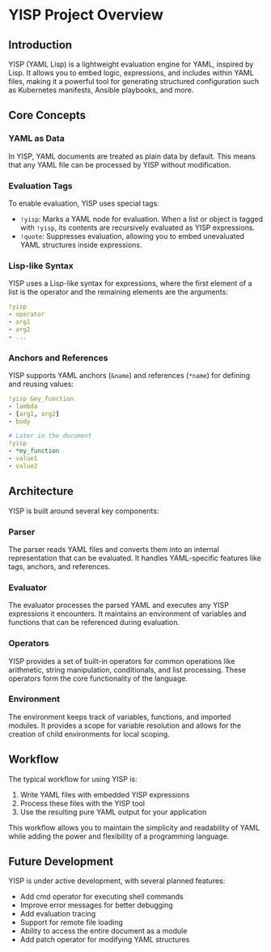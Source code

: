 # YISP Project Overview

## Introduction

YISP (YAML Lisp) is a lightweight evaluation engine for YAML, inspired by Lisp. It allows you to embed logic, expressions, and includes within YAML files, making it a powerful tool for generating structured configuration such as Kubernetes manifests, Ansible playbooks, and more.

## Core Concepts

### YAML as Data

In YISP, YAML documents are treated as plain data by default. This means that any YAML file can be processed by YISP without modification.

### Evaluation Tags

To enable evaluation, YISP uses special tags:

- `!yisp`: Marks a YAML node for evaluation. When a list or object is tagged with `!yisp`, its contents are recursively evaluated as YISP expressions.
- `!quote`: Suppresses evaluation, allowing you to embed unevaluated YAML structures inside expressions.

### Lisp-like Syntax

YISP uses a Lisp-like syntax for expressions, where the first element of a list is the operator and the remaining elements are the arguments:

```yaml
!yisp
- operator
- arg1
- arg2
- ...
```

### Anchors and References

YISP supports YAML anchors (`&name`) and references (`*name`) for defining and reusing values:

```yaml
!yisp &my_function
- lambda
- [arg1, arg2]
- body

# Later in the document
!yisp
- *my_function
- value1
- value2
```

## Architecture

YISP is built around several key components:

### Parser

The parser reads YAML files and converts them into an internal representation that can be evaluated. It handles YAML-specific features like tags, anchors, and references.

### Evaluator

The evaluator processes the parsed YAML and executes any YISP expressions it encounters. It maintains an environment of variables and functions that can be referenced during evaluation.

### Operators

YISP provides a set of built-in operators for common operations like arithmetic, string manipulation, conditionals, and list processing. These operators form the core functionality of the language.

### Environment

The environment keeps track of variables, functions, and imported modules. It provides a scope for variable resolution and allows for the creation of child environments for local scoping.

## Workflow

The typical workflow for using YISP is:

1. Write YAML files with embedded YISP expressions
2. Process these files with the YISP tool
3. Use the resulting pure YAML output for your application

This workflow allows you to maintain the simplicity and readability of YAML while adding the power and flexibility of a programming language.

## Future Development

YISP is under active development, with several planned features:

- Add cmd operator for executing shell commands
- Improve error messages for better debugging
- Add evaluation tracing
- Support for remote file loading
- Ability to access the entire document as a module
- Add patch operator for modifying YAML structures
